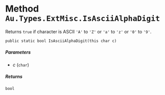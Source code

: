 # Method `Au.Types.ExtMisc.IsAsciiAlphaDigit`

Returns `true` if character is ASCII `'A'` to `'Z'` or `'a'` to `'z'` or `'0'` to `'9'`.

```
public static bool IsAsciiAlphaDigit(this char c)
```

##### Parameters

- *c*  (`char`)

##### Returns

`bool`